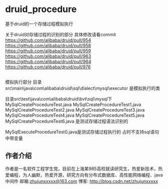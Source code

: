# druid_procedure
基于druid的一个存储过程模拟执行

关于druid对存储过程的识别的部分
具体修改请看commit
https://github.com/alibaba/druid/pull/954
https://github.com/alibaba/druid/pull/958
https://github.com/alibaba/druid/pull/959
https://github.com/alibaba/druid/pull/963
https://github.com/alibaba/druid/pull/964
https://github.com/alibaba/druid/pull/976



##
模拟执行部分
目录src\main\java\com\alibaba\druid\sql\dialect\mysql\executor
是模拟执行的类

目录src\test\java\com\alibaba\druid\bvt\sql\mysql下
MySqlCreateProcedureTest.java
MySqlCreateProcedureTest1.java
MySqlCreateProcedureTest2.java
MySqlCreateProcedureTest3.java
MySqlCreateProcedureTest4.java
MySqlCreateProcedureTest5.java
MySqlCreateProcedureTest6.java
是测试存储过程语法识别的


MySqlExecuteProcedureTest0.java是测试存储过程执行的
占时不支持sql语句中带变量

## 作者介绍
作者是一名软件工程学生党。目前在上海某985高校就读研究生，热爱新技术，热爱编程，为人幽默，热爱开源，研究方向有分布式数据库、高性能网络编程、java中间件 邮箱:zhujunxxxxx@163.com 博客: http://blog.csdn.net/zhujunxxxxx 